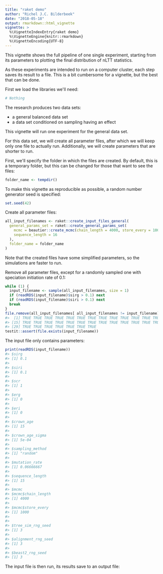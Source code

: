 ```yaml
---
title: "raket demo"
author: "Richel J.C. Bilderbeek"
date: "2018-05-18"
output: rmarkdown::html_vignette
vignette: >
  %\VignetteIndexEntry{raket demo}
  %\VignetteEngine{knitr::rmarkdown}
  %\VignetteEncoding{UTF-8}
---
```




This vignette shows the full pipeline of one single experiment, starting 
from its parameters to plotting the final distribution of nLTT statistics.

As these experiments are intended to run on a computer cluster, each
step saves its result to a file. This is a bit cumbersome for a vignette,
but the best that can be done.

First we load the libraries we'll need:


```r
# Nothing
```

The research produces two data sets:

 * a general balanced data set
 * a data set conditioned on sampling having an effect

This vignette will run one experiment for the general data set.

For this data set, we will create all parameter files, after which we
will keep only one file to actually run. Additionally, we will create
parameters that are shorter to run.

First, we'll specify the folder in which the files are created. By default,
this is a temporary folder, but this can be changed for those that
want to see the files:


```r
folder_name <- tempdir()
```

To make this vignette as reproducible as possible,
a random number generator seed is specified:


```r
set.seed(42)
```

Create all parameter files:


```r
all_input_filenames <- raket::create_input_files_general(
  general_params_set = raket::create_general_params_set(
    mcmc = beautier::create_mcmc(chain_length = 4000, store_every = 1000),
    sequence_length = 16
  ),
  folder_name = folder_name
)
```

Note that the created files have some simplified parameters, 
so the simulations are faster to run.

Remove all parameter files, except for a randomly sampled one
with speciation initiation rate of 0.1:


```r
while (1) {
  input_filename <- sample(all_input_filenames, size = 1)
  if (readRDS(input_filename)$sirg > 0.1) next
  if (readRDS(input_filename)$siri > 0.1) next
  break
}
file.remove(all_input_filenames[ all_input_filenames != input_filename] )
#>  [1] TRUE TRUE TRUE TRUE TRUE TRUE TRUE TRUE TRUE TRUE TRUE TRUE TRUE TRUE
#> [15] TRUE TRUE TRUE TRUE TRUE TRUE TRUE TRUE TRUE TRUE TRUE TRUE TRUE TRUE
#> [29] TRUE TRUE TRUE TRUE TRUE TRUE TRUE
testit::assert(file.exists(input_filename))
```

The input file only contains parameters:


```r
print(readRDS(input_filename))
#> $sirg
#> [1] 0.1
#> 
#> $siri
#> [1] 0.1
#> 
#> $scr
#> [1] 1
#> 
#> $erg
#> [1] 0
#> 
#> $eri
#> [1] 0
#> 
#> $crown_age
#> [1] 15
#> 
#> $crown_age_sigma
#> [1] 5e-04
#> 
#> $sampling_method
#> [1] "random"
#> 
#> $mutation_rate
#> [1] 0.06666667
#> 
#> $sequence_length
#> [1] 15
#> 
#> $mcmc
#> $mcmc$chain_length
#> [1] 4000
#> 
#> $mcmc$store_every
#> [1] 1000
#> 
#> 
#> $tree_sim_rng_seed
#> [1] 3
#> 
#> $alignment_rng_seed
#> [1] 3
#> 
#> $beast2_rng_seed
#> [1] 3
```

The input file is then run, its results save to an output file:




















